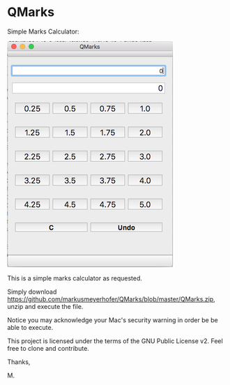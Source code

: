 # QMarks
Simple Marks Calculator:

![Alt text](https://github.com/markusmeyerhofer/QMarks/blob/master/QMarks%20Screenshot.png?raw=true "QMarks Screenshot")


This is a simple marks calculator as requested.

Simply download https://github.com/markusmeyerhofer/QMarks/blob/master/QMarks.zip, unzip and execute the file.

Notice you may acknowledge your Mac's security warning in order be be able to execute.

This project is licensed under the terms of the GNU Public License v2. Feel free to clone and contribute. 

Thanks, 

M.